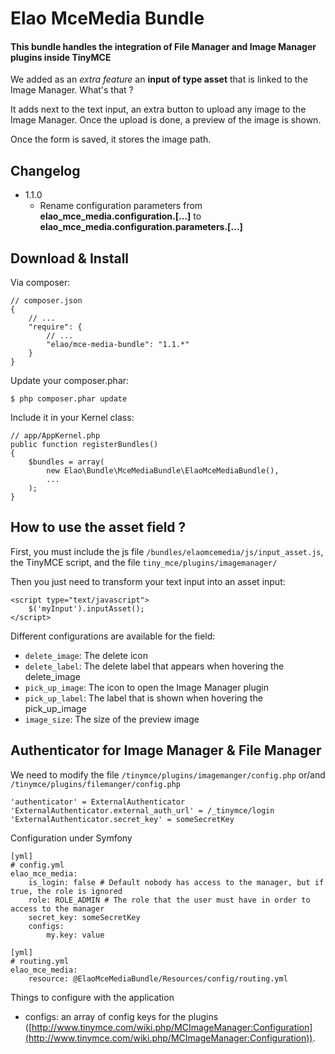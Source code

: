 # Elao MceMedia Bundle

#### This bundle handles the integration of File Manager and  Image Manager plugins inside TinyMCE

We added as an _extra feature_ an **input of type asset** that is linked to the Image Manager.
What's that ?

It adds next to the text input, an extra button to upload any image to the Image Manager. Once the upload is done, a preview of the image is shown.

Once the form is saved, it stores the image path.

## Changelog

* 1.1.0
	* Rename configuration parameters from **elao_mce_media.configuration.[…]** to **elao_mce_media.configuration.parameters.[…]**


## Download & Install

Via composer:

    // composer.json
    {
        // ...
        "require": {
            // ...
            "elao/mce-media-bundle": "1.1.*"
        }
    }

Update your composer.phar:

    $ php composer.phar update

Include it in your Kernel class:

    // app/AppKernel.php
    public function registerBundles()
    {
        $bundles = array(
            new Elao\Bundle\MceMediaBundle\ElaoMceMediaBundle(),
            ...
        );
    }

## How to use the asset field ?

First, you must include the js file `/bundles/elaomcemedia/js/input_asset.js`, the TinyMCE script, and the file `tiny_mce/plugins/imagemanager/`

Then you just need to transform your text input into an asset input:

    <script type="text/javascript">
        $('myInput').inputAsset();
    </script>

Different configurations are available for the field:

- `delete_image`: The delete icon
- `delete_label`: The delete label that appears when hovering the delete_image
- `pick_up_image`: The icon to open the Image Manager plugin
- `pick_up_label`: The label that is shown when hovering the pick_up_image
- `image_size`: The size of the preview image


## Authenticator for Image Manager & File Manager

We need to modify the file `/tinymce/plugins/imagemanger/config.php` or/and `/tinymce/plugins/filemanger/config.php `

    'authenticator' = ExternalAuthenticator
    'ExternalAuthenticator.external_auth_url' = /_tinymce/login
    'ExternalAuthenticator.secret_key' = someSecretKey

Configuration under Symfony

    [yml]
    # config.yml
    elao_mce_media:
        is_login: false # Default nobody has access to the manager, but if true, the role is ignored
        role: ROLE_ADMIN # The role that the user must have in order to access to the manager
        secret_key: someSecretKey
        configs:
            my.key: value

    [yml]
    # routing.yml
    elao_mce_media:
        resource: @ElaoMceMediaBundle/Resources/config/routing.yml

Things to configure with the application
- configs: an array of config keys for the plugins ([http://www.tinymce.com/wiki.php/MCImageManager:Configuration](http://www.tinymce.com/wiki.php/MCImageManager:Configuration)).
